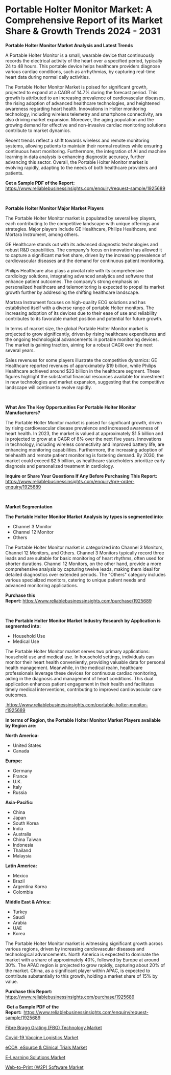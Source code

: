 <p><h1>Portable Holter Monitor Market: A Comprehensive Report of its Market Share & Growth Trends 2024 - 2031</h1></p><p><strong>Portable Holter Monitor Market Analysis and Latest Trends</strong></p>
<p><p>A Portable Holter Monitor is a small, wearable device that continuously records the electrical activity of the heart over a specified period, typically 24 to 48 hours. This portable device helps healthcare providers diagnose various cardiac conditions, such as arrhythmias, by capturing real-time heart data during normal daily activities.</p><p>The Portable Holter Monitor Market is poised for significant growth, projected to expand at a CAGR of 14.7% during the forecast period. This growth is attributed to an increasing prevalence of cardiovascular diseases, the rising adoption of advanced healthcare technologies, and heightened awareness regarding heart health. Innovations in Holter monitoring technology, including wireless telemetry and smartphone connectivity, are also driving market expansion. Moreover, the aging population and the growing demand for effective and non-invasive cardiac monitoring solutions contribute to market dynamics.</p><p>Recent trends reflect a shift towards wireless and remote monitoring systems, allowing patients to maintain their normal routines while ensuring continuous heart monitoring. Furthermore, the integration of AI and machine learning in data analysis is enhancing diagnostic accuracy, further advancing this sector. Overall, the Portable Holter Monitor market is evolving rapidly, adapting to the needs of both healthcare providers and patients.</p></p>
<p><strong>Get a Sample PDF of the Report:&nbsp;</strong> <a href="https://www.reliablebusinessinsights.com/enquiry/request-sample/1925689?utm_campaign=1539&utm_medium=2&utm_source=Github&utm_content=ia&utm_term=24102024&utm_id=portable-holter-monitor">https://www.reliablebusinessinsights.com/enquiry/request-sample/1925689</a></p>
<p>&nbsp;</p>
<p><strong>Portable Holter Monitor Major Market Players</strong></p>
<p><p>The Portable Holter Monitor market is populated by several key players, each contributing to the competitive landscape with unique offerings and strategies. Major players include GE Healthcare, Philips Healthcare, and Mortara Instrument, among others.</p><p>GE Healthcare stands out with its advanced diagnostic technologies and robust R&D capabilities. The company's focus on innovation has allowed it to capture a significant market share, driven by the increasing prevalence of cardiovascular diseases and the demand for continuous patient monitoring. </p><p>Philips Healthcare also plays a pivotal role with its comprehensive cardiology solutions, integrating advanced analytics and software that enhance patient outcomes. The company’s strong emphasis on personalized healthcare and telemonitoring is expected to propel its market growth further by addressing the shifting healthcare landscape.</p><p>Mortara Instrument focuses on high-quality ECG solutions and has established itself with a diverse range of portable Holter monitors. The increasing adoption of its devices due to their ease of use and reliability contributes to its favorable market position and potential for future growth.</p><p>In terms of market size, the global Portable Holter Monitor market is projected to grow significantly, driven by rising healthcare expenditures and the ongoing technological advancements in portable monitoring devices. The market is gaining traction, aiming for a robust CAGR over the next several years.</p><p>Sales revenues for some players illustrate the competitive dynamics: GE Healthcare reported revenues of approximately $19 billion, while Philips Healthcare achieved around $23 billion in the healthcare segment. These figures highlight the substantial financial resources available for investment in new technologies and market expansion, suggesting that the competitive landscape will continue to evolve rapidly.</p></p>
<p>&nbsp;</p>
<p><strong>What Are The Key Opportunities For Portable Holter Monitor Manufacturers?</strong></p>
<p><p>The Portable Holter Monitor market is poised for significant growth, driven by rising cardiovascular disease prevalence and increased awareness of heart health. In 2023, the market is valued at approximately $1.5 billion and is projected to grow at a CAGR of 8% over the next five years. Innovations in technology, including wireless connectivity and improved battery life, are enhancing monitoring capabilities. Furthermore, the increasing adoption of telehealth and remote patient monitoring is fostering demand. By 2030, the market could exceed $2.5 billion, as healthcare stakeholders prioritize early diagnosis and personalized treatment in cardiology.</p></p>
<p><strong>Inquire or Share Your Questions If Any Before Purchasing This Report:</strong> <a href="https://www.reliablebusinessinsights.com/enquiry/pre-order-enquiry/1925689?utm_campaign=1539&utm_medium=2&utm_source=Github&utm_content=ia&utm_term=24102024&utm_id=portable-holter-monitor">https://www.reliablebusinessinsights.com/enquiry/pre-order-enquiry/1925689</a></p>
<p>&nbsp;</p>
<p><strong>Market Segmentation</strong></p>
<p><strong>The Portable Holter Monitor Market Analysis by types is segmented into:</strong></p>
<p><ul><li>Channel 3 Monitor</li><li>Channel 12 Monitor</li><li>Others</li></ul></p>
<p><p>The Portable Holter Monitor market is categorized into Channel 3 Monitors, Channel 12 Monitors, and Others. Channel 3 Monitors typically record three leads and are suitable for basic monitoring of heart rhythms, often used for shorter durations. Channel 12 Monitors, on the other hand, provide a more comprehensive analysis by capturing twelve leads, making them ideal for detailed diagnostics over extended periods. The "Others" category includes various specialized monitors, catering to unique patient needs and advanced monitoring applications.</p></p>
<p><strong>Purchase this Report:&nbsp;</strong><a href="https://www.reliablebusinessinsights.com/purchase/1925689?utm_campaign=1539&utm_medium=2&utm_source=Github&utm_content=ia&utm_term=24102024&utm_id=portable-holter-monitor">https://www.reliablebusinessinsights.com/purchase/1925689</a></p>
<p>&nbsp;</p>
<p><strong>The Portable Holter Monitor Market Industry Research by Application is segmented into:</strong></p>
<p><ul><li>Household Use</li><li>Medical Use</li></ul></p>
<p><p>The Portable Holter Monitor market serves two primary applications: household use and medical use. In household settings, individuals can monitor their heart health conveniently, providing valuable data for personal health management. Meanwhile, in the medical realm, healthcare professionals leverage these devices for continuous cardiac monitoring, aiding in the diagnosis and management of heart conditions. This dual application enhances patient engagement in their health and facilitates timely medical interventions, contributing to improved cardiovascular care outcomes.</p></p>
<p><a href="https://www.reliablebusinessinsights.com/portable-holter-monitor-r1925689?utm_campaign=1539&utm_medium=2&utm_source=Github&utm_content=ia&utm_term=24102024&utm_id=portable-holter-monitor">&nbsp;https://www.reliablebusinessinsights.com/portable-holter-monitor-r1925689</a></p>
<p><strong>In terms of Region, the Portable Holter Monitor Market Players available by Region are:</strong></p>
<p>
    <p> <strong> North America: </strong>
        <ul>
            <li>United States</li>
            <li>Canada</li>
        </ul>
        </p> 
    <p> <strong> Europe: </strong>
        <ul>
            <li>Germany</li>
            <li>France</li>
            <li>U.K.</li>
            <li>Italy</li>
            <li>Russia</li>
        </ul>
        </p> 
    <p> <strong> Asia-Pacific: </strong>
        <ul>
            <li>China</li>
            <li>Japan</li>
            <li>South Korea</li>
            <li>India</li>
            <li>Australia</li>
            <li>China Taiwan</li>
            <li>Indonesia</li>
            <li>Thailand</li>
            <li>Malaysia</li>
        </ul>
        </p> 
    <p> <strong> Latin America: </strong>
        <ul>
            <li>Mexico</li>
            <li>Brazil</li>
            <li>Argentina Korea</li>
            <li>Colombia</li>
        </ul>
        </p> 
    <p> <strong> Middle East & Africa: </strong>
        <ul>
            <li>Turkey</li>
            <li>Saudi</li>
            <li>Arabia</li>
            <li>UAE</li>
            <li>Korea</li>
        </ul>
    </p>
    </p>
<p><p>The Portable Holter Monitor market is witnessing significant growth across various regions, driven by increasing cardiovascular diseases and technological advancements. North America is expected to dominate the market with a share of approximately 40%, followed by Europe at around 30%. The APAC region is projected to grow rapidly, capturing about 20% of the market. China, as a significant player within APAC, is expected to contribute substantially to this growth, holding a market share of 15% by value.</p></p>
<p><strong>Purchase this Report: </strong><a href="https://www.reliablebusinessinsights.com/purchase/1925689?utm_campaign=1539&utm_medium=2&utm_source=Github&utm_content=ia&utm_term=24102024&utm_id=portable-holter-monitor">https://www.reliablebusinessinsights.com/purchase/1925689</a></p>
<p>&nbsp;<strong>Get a Sample PDF of the Report:&nbsp;&nbsp;</strong><a href="https://www.reliablebusinessinsights.com/enquiry/request-sample/1925689?utm_campaign=1539&utm_medium=2&utm_source=Github&utm_content=ia&utm_term=24102024&utm_id=portable-holter-monitor">https://www.reliablebusinessinsights.com/enquiry/request-sample/1925689</a></p>
<p><strong></strong></p>
<p><p><a href="https://www.linkedin.com/pulse/fibre-bragg-grating-fbg-technology-market-evolution-key-trends-6qrsf?utm_campaign=1539&utm_medium=2&utm_source=Github&utm_content=ia&utm_term=24102024&utm_id=portable-holter-monitor">Fibre Bragg Grating (FBG) Technology Market</a></p><p><a href="https://www.linkedin.com/pulse/covid-19-vaccine-logistics-market-strategic-insights-product-yubgf?utm_campaign=1539&utm_medium=2&utm_source=Github&utm_content=ia&utm_term=24102024&utm_id=portable-holter-monitor">Covid-19 Vaccine Logistics Market</a></p><p><a href="https://www.linkedin.com/pulse/mapping-ecoa-esource-clinical-trials-market-trends-challenges-t27vf?utm_campaign=1539&utm_medium=2&utm_source=Github&utm_content=ia&utm_term=24102024&utm_id=portable-holter-monitor">eCOA, eSource & Clinical Trials Market</a></p><p><a href="https://www.linkedin.com/pulse/emerging-opportunities-challenges-global-e-learning-solutions-yuidf?utm_campaign=1539&utm_medium=2&utm_source=Github&utm_content=ia&utm_term=24102024&utm_id=portable-holter-monitor">E-Learning Solutions Market</a></p><p><a href="https://www.linkedin.com/pulse/web-to-print-w2p-software-market-evolution-key-trends-ket4f?utm_campaign=1539&utm_medium=2&utm_source=Github&utm_content=ia&utm_term=24102024&utm_id=portable-holter-monitor">Web-to-Print (W2P) Software Market</a></p></p>